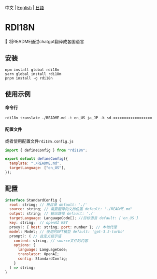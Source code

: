 中文 | [English](./README.en_US.md) | [日語](./README.ja_JP.md)

# RDI18N

🎉 将README通过chatgpt翻译成各国语言

## 安装
```shell
npm install global rdi18n
yarn global install rdi18n
pnpm install -g rdi18n
```
## 使用示例

#### 命令行
```shell
rdi18n translate ./README.md -t en_US ja_JP -k sd-xxxxxxxxxxxxxxxxxx
```
#### 配置文件
或者使用配置文件`rdi18n.config.js`
```javascript
import { defineConfig } from "rdi18n";

export default defineConfig({
  template: "./README.md",
  targetLanguage: ["en_US"],
});
```

## 配置
```javascript
interface StandardConfig {
  root: string; // 根目录 default: './'
  source: string; // 需要翻译的文档位置 default: './README.md'
  output: string; // 输出路径 default: './'
  targetLanguage: LanguageCode[]; //目标语言 default: ['en_US']
  key: string;  // openAI KEY
  proxy?: { host: string; port: number }; // 本地代理
  model: Model; // 使用的GPT模型 default: 'gpt-3.5-turbo'
  prompt?: ( // 自定义提示语
    content: string, // source文件的内容
    options: {
      language: LanguageCode;
      translator: OpenAI;
      config: StandardConfig;
    }
  ) => string;
}
```
